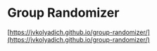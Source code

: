 # Group Randomizer

[https://jvkolyadich.github.io/group-randomizer/](https://jvkolyadich.github.io/group-randomizer/)
